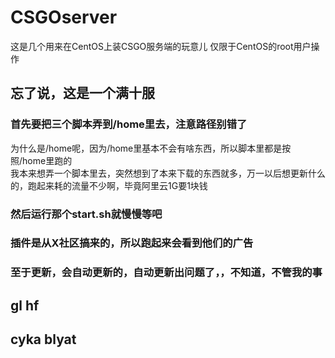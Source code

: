 # CSGOserver
这是几个用来在CentOS上装CSGO服务端的玩意儿
仅限于CentOS的root用户操作
## 忘了说，这是一个满十服

### 首先要把三个脚本弄到/home里去，注意路径别错了
为什么是/home呢，因为/home里基本不会有啥东西，所以脚本里都是按照/home里跑的<br/>
我本来想弄一个脚本里去，突然想到了本来下载的东西就多，万一以后想更新什么的，跑起来耗的流量不少啊，毕竟阿里云1G要1块钱</br>
### 然后运行那个start.sh就慢慢等吧
### 插件是从X社区搞来的，所以跑起来会看到他们的广告
### 至于更新，会自动更新的，自动更新出问题了，，不知道，不管我的事
## gl hf
## cyka blyat
